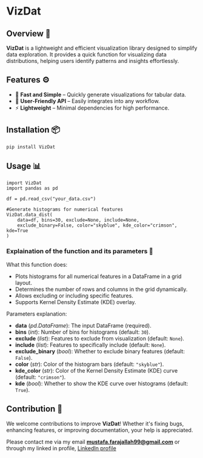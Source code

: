 # VizDat

## Overview 📖
**VizDat** is a lightweight and efficient visualization library designed to simplify data exploration.
It provides a quick function for visualizing data distributions, helping users identify patterns and insights effortlessly.

## Features ⚙️
- 🚀 **Fast and Simple** – Quickly generate visualizations for tabular data.
- 🌟 **User-Friendly API** – Easily integrates into any workflow.
- ⚡ **Lightweight** – Minimal dependencies for high performance.

## Installation 📦
```
pip install VizDat
```

## Usage 📊
```
import VizDat  
import pandas as pd  

df = pd.read_csv("your_data.csv")  

#Generate histograms for numerical features
VizDat.data_dist(
    data=df, bins=30, exclude=None, include=None, 
    exclude_binary=False, color="skyblue", kde_color="crimson", kde=True
)
```

### Explaination of the function and its parameters 📝
What this function does:
- Plots histograms for all numerical features in a DataFrame in a grid layout.
- Determines the number of rows and columns in the grid dynamically.
- Allows excluding or including specific features.
- Supports Kernel Density Estimate (KDE) overlay.

Parameters explanation:
- **data** (*pd.DataFrame*): The input DataFrame (required).
- **bins** (*int*): Number of bins for histograms (default: `30`).
- **exclude** (*list*): Features to exclude from visualization (default: `None`).
- **include** (*list*): Features to specifically include (default: `None`).
- **exclude_binary** (*bool*): Whether to exclude binary features (default: `False`).
- **color** (*str*): Color of the histogram bars (default: `"skyblue"`).
- **kde_color** (*str*): Color of the Kernel Density Estimate (KDE) curve (default: `"crimson"`).
- **kde** (*bool*): Whether to show the KDE curve over histograms (default: `True`).

## Contribution 🤝
We welcome contributions to improve **VizDat**! Whether it's fixing bugs, enhancing features, or improving documentation, your help is appreciated.

Please contact me via my email **mustafa.farajallah99@gmail.com** or through my linked in profile, [LinkedIn profile](https://www.linkedin.com/in/mustafa-farajallah-a274a8298/)
